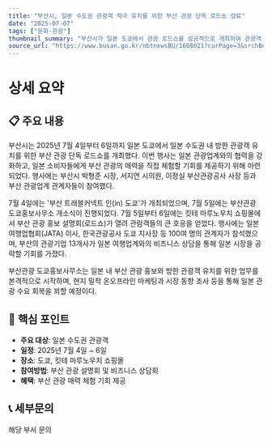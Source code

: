 ```yaml
---
title: "부산시, 일본 수도권 관광객 적극 유치를 위한 부산 관광 단독 로드쇼 성료"
date: "2025-07-07"
tags: ["문화·관광"]
thumbnail_summary: "부산시가 일본 도쿄에서 관광 로드쇼를 성공적으로 개최하여 관광객 유치에 나섰습니다."
source_url: "https://www.busan.go.kr/nbtnewsBU/1688021?curPage=3&srchBeginDt=&srchEndDt=&srchKey=&srchText="
---
```


# 상세 요약

## 📋 주요 내용
부산시는 2025년 7월 4일부터 6일까지 일본 도쿄에서 일본 수도권 내 방한 관광객 유치를 위한 부산 관광 단독 로드쇼를 개최했다. 이번 행사는 일본 관광업계와의 협력을 강화하고, 일본 소비자들에게 부산 관광의 매력을 직접 체험할 기회를 제공하기 위해 마련되었다. 행사에는 부산시 박형준 시장, 서지연 시의원, 이정실 부산관광공사 사장 등과 부산 관광업계 관계자들이 참여했다.

7월 4일에는 '부산 트래블커넥트 인(in) 도쿄'가 개최되었으며, 7월 5일에는 부산관광 도쿄홍보사무소 개소식이 진행되었다. 7월 5일부터 6일에는 킷테 마루노우치 쇼핑몰에서 부산 관광 홍보 설명회(로드쇼)가 열려 관람객들의 큰 호응을 얻었다. 행사에는 일본여행업협회(JATA) 이사, 한국관광공사 도쿄 지사장 등 100여 명의 관계자가 참석했으며, 부산의 관광기업 13개사가 일본 여행업계와의 비즈니스 상담을 통해 일본 시장을 공략할 기회를 가졌다.

부산관광 도쿄홍보사무소는 일본 내 부산 관광 홍보와 방한 관광객 유치를 위한 업무를 본격적으로 시작하며, 현지 밀착 온오프라인 마케팅과 시장 동향 조사 등을 통해 일본 관광 수요 회복을 꾀할 예정이다. 

## 🎯 핵심 포인트
- **주요 대상**: 일본 수도권 관광객
- **일정**: 2025년 7월 4일 ~ 6일
- **장소**: 도쿄, 킷테 마루노우치 쇼핑몰
- **참여방법**: 부산 관광 설명회 및 비즈니스 상담회
- **혜택**: 부산 관광 매력 체험 기회 제공

## 📞 세부문의
해당 부서 문의